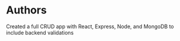 # Authors
Created a full CRUD app with React, Express, Node, and MongoDB to include backend validations
